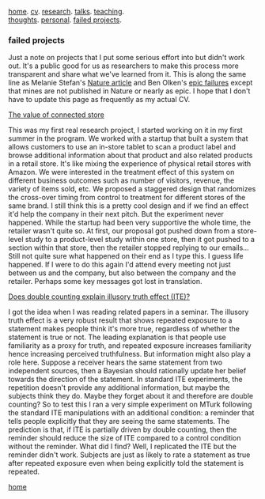 [home](./). [cv](./assets/files/CV.pdf). [research](./research.md). [talks](./talk.md). [teaching](./teaching.md). <br/>
[thoughts](./thought.md). [personal](./hobby.md). [failed projects](./failed.md).

### failed projects 

Just a note on projects that I put some serious effort into but didn't work out. It's a public good for us as researchers to make this process more transparent and share what we've learned from it. This is along the same line as Melanie Stefan's [Nature article](https://www.nature.com/articles/nj7322-467a) and Ben Olken's [epic failures](https://economics.mit.edu/sites/default/files/inline-files/191216_Failures.pdf) except that mines are not published in Nature or nearly as epic. I hope that I don't have to update this page as frequently as my actual CV.

<ins>The value of connected store</ins>

This was my first real research project, I started working on it in my first summer in the program. We worked with a startup that built a system that allows customers to use an in-store tablet to scan a product label and browse additional information about that product and also related products in a retail store. It's like mixing the experience of physical retail stores with Amazon. We were interested in the treatment effect of this system on different business outcomes such as number of visitors, revenue, the variety of items sold, etc. We proposed a staggered design that randomizes the cross-over timing from control to treatment for different stores of the same brand. I still think this is a pretty cool design and if we find an effect it'd help the company in their next pitch. But the experiment never happened. While the startup had been very supportive the whole time, the retailer wasn't quite so. At first, our proposal got pushed down from a store-level study to a product-level study within one store, then it got pushed to a section within that store, then the retailer stopped replying to our emails... Still not quite sure what happened on their end as I type this. I guess life happened. If I were to do this again I'd attend every meeting not just between us and the company, but also between the company and the retailer. Perhaps some key messages got lost in translation. 

<ins>Does double counting explain illusory truth effect (ITE)?</ins>

I got the idea when I was reading related papers in a seminar. The illusory truth effect is a very robust result that shows repeated exposure to a statement makes people think it's more true, regardless of whether the statement is true or not. The leading explanation is that people use familiarity as a proxy for truth, and repeated exposure increases familiarity hence increasing perceived truthfulness. But information might also play a role here. Suppose a receiver hears the same statement from two independent sources, then a Bayesian should rationally update her belief towards the direction of the statement. In standard ITE experiments, the repetition doesn't provide any additional information, but maybe the subjects think they do. Maybe they forget about it and therefore are double counting? So to test this I ran a very simple experiment on MTurk following the standard ITE manipulations with an additional condition: a reminder that tells people explicitly that they are seeing the same statements. The prediction is that, if ITE is partially driven by double counting, then the reminder should reduce the size of ITE compared to a control condition without the reminder. What did I find? Well, I replicated the ITE but the reminder didn't work. Subjects are just as likely to rate a statement as true after repeated exposure even when being explicitly told the statement is repeated. 

[home](./)
